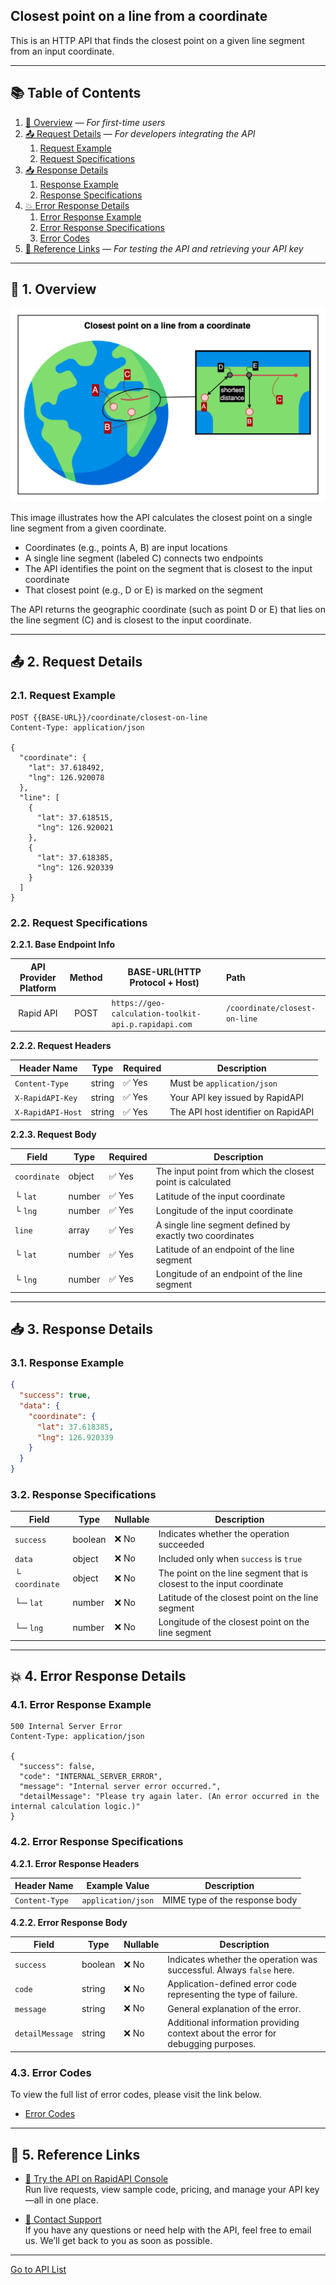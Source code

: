 ## Closest point on a line from a coordinate

This is an HTTP API that finds the closest point on a given line segment from an input coordinate.

---

## 📚 Table of Contents

1. [🧭 Overview](#-1-overview) — *For first-time users*
2. [📤 Request Details](#-2-request-details) — *For developers integrating the API*
    1. [Request Example](#21-request-example)
    2. [Request Specifications](#22-request-specifications)
3. [📥 Response Details](#-3-response-details)
    1. [Response Example](#31-response-example)
    2. [Response Specifications](#32-response-specifications)
4. [💥 Error Response Details](#-4-error-response-details)
    1. [Error Response Example](#41-error-response-example)
    2. [Error Response Specifications](#42-error-response-specifications)
    3. [Error Codes](#43-error-codes)
5. [🔗 Reference Links](#-5-reference-links) — *For testing the API and retrieving your API key*

---

## 🧭 1. Overview

![closest-point-on-a-line-from-a-coordinate](./img/closest-point-on-a-line-from-a-coordinate.png)

This image illustrates how the API calculates the closest point on a single line segment from a given coordinate.

- Coordinates (e.g., points A, B) are input locations
- A single line segment (labeled C) connects two endpoints
- The API identifies the point on the segment that is closest to the input coordinate
- That closest point (e.g., D or E) is marked on the segment

The API returns the geographic coordinate (such as point D or E) that lies on the line segment (C) and is closest to the input coordinate.

---

## 📤 2. Request Details

### 2.1. Request Example

```http request
POST {{BASE-URL}}/coordinate/closest-on-line
Content-Type: application/json

{
  "coordinate": {
    "lat": 37.618492,
    "lng": 126.920078
  },
  "line": [
    {
      "lat": 37.618515,
      "lng": 126.920021
    },
    {
      "lat": 37.618385,
      "lng": 126.920339
    }
  ]
}
```

### 2.2. Request Specifications

**2.2.1. Base Endpoint Info**

| API Provider Platform | Method | BASE-URL(HTTP Protocol + Host)                       | Path                          |
|:---------------------:|:------:|------------------------------------------------------|:------------------------------|
|       Rapid API       |  POST  | `https://geo-calculation-toolkit-api.p.rapidapi.com` | `/coordinate/closest-on-line` |

**2.2.2. Request Headers**

| Header Name       | Type   | Required | Description                         |
|-------------------|--------|----------|-------------------------------------|
| `Content-Type`    | string | ✅ Yes    | Must be `application/json`          |
| `X-RapidAPI-Key`  | string | ✅ Yes    | Your API key issued by RapidAPI     |
| `X-RapidAPI-Host` | string | ✅ Yes    | The API host identifier on RapidAPI |

**2.2.3. Request Body**

| Field        | Type   | Required | Description                                                |
|--------------|--------|----------|------------------------------------------------------------|
| `coordinate` | object | ✅ Yes    | The input point from which the closest point is calculated |
| └ `lat`      | number | ✅ Yes    | Latitude of the input coordinate                           |
| └ `lng`      | number | ✅ Yes    | Longitude of the input coordinate                          |
| `line`       | array  | ✅ Yes    | A single line segment defined by exactly two coordinates   |
| └ `lat`      | number | ✅ Yes    | Latitude of an endpoint of the line segment                |
| └ `lng`      | number | ✅ Yes    | Longitude of an endpoint of the line segment               |

---

## 📥 3. Response Details

### 3.1. Response Example

```json
{
  "success": true,
  "data": {
    "coordinate": {
      "lat": 37.618385,
      "lng": 126.920339
    }
  }
}
```

### 3.2. Response Specifications

| Field          | Type    | Nullable | Description                                                           |
|----------------|---------|----------|-----------------------------------------------------------------------|
| `success`      | boolean | ❌ No     | Indicates whether the operation succeeded                             |
| `data`         | object  | ❌ No     | Included only when `success` is `true`                                |
| └ `coordinate` | object  | ❌ No     | The point on the line segment that is closest to the input coordinate |
| └─ `lat`       | number  | ❌ No     | Latitude of the closest point on the line segment                     |
| └─ `lng`       | number  | ❌ No     | Longitude of the closest point on the line segment                    |

---

## 💥 4. Error Response Details

### 4.1. Error Response Example

```http request
500 Internal Server Error
Content-Type: application/json

{
  "success": false,
  "code": "INTERNAL_SERVER_ERROR",
  "message": "Internal server error occurred.",
  "detailMessage": "Please try again later. (An error occurred in the internal calculation logic.)"
}
```

### 4.2. Error Response Specifications

**4.2.1. Error Response Headers**

| Header Name    | Example Value      | Description                    |
|----------------|--------------------|--------------------------------|
| `Content-Type` | `application/json` | MIME type of the response body |

**4.2.2. Error Response Body**

| Field           | Type    | Nullable | Description                                                                      |
|-----------------|---------|----------|----------------------------------------------------------------------------------|
| `success`       | boolean | ❌ No     | Indicates whether the operation was successful. Always `false` here.             |
| `code`          | string  | ❌ No     | Application-defined error code representing the type of failure.                 |
| `message`       | string  | ❌ No     | General explanation of the error.                                                |
| `detailMessage` | string  | ❌ No     | Additional information providing context about the error for debugging purposes. |

### 4.3. Error Codes

To view the full list of error codes, please visit the link below.

- [Error Codes](./common/error-codes.md)

---

## 🔗 5. Reference Links

- [🚀 Try the API on RapidAPI Console](https://rapidapi.com/your-api/test)  
  Run live requests, view sample code, pricing, and manage your API key—all in one place.


- [💬 Contact Support](mailto:support@yourapi.com)  
  If you have any questions or need help with the API, feel free to email us. We’ll get back to you as soon as possible.

---

[Go to API List](../README)